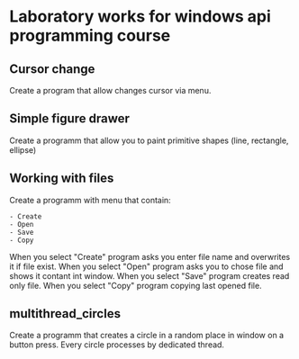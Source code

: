 # Laboratory works for windows api programming course

## Cursor change

Create a program that allow changes cursor via menu.

## Simple figure drawer

Create a programm that allow you to paint primitive shapes (line, rectangle, ellipse)

## Working with files

Create a programm with menu that contain:

    - Create
    - Open
    - Save
    - Copy

When you select "Create" program asks you enter file name and overwrites it if file exist.
When you select "Open" program asks you to chose file and shows it contant int window.
When you select "Save" program creates read only file.
When you select "Copy" program copying last opened file.

## multithread_circles

Create a programm that creates a circle in a random place in window on a button press.
Every circle processes by dedicated thread.
